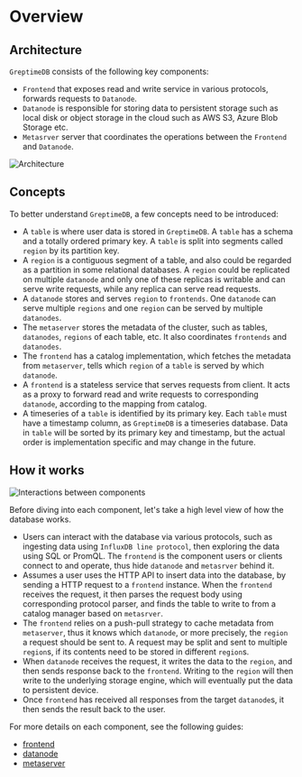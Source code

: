 # Overview

## Architecture

`GreptimeDB` consists of the following key components:

- `Frontend` that exposes read and write service in various protocols, forwards requests to
  `Datanode`.
- `Datanode` is responsible for storing data to persistent storage such as local disk or object storage in the cloud such as AWS S3, Azure Blob Storage etc.
- `Metasrver` server that coordinates the operations between the `Frontend` and `Datanode`.

![Architecture](/architecture.png)

## Concepts

To better understand `GreptimeDB`, a few concepts need to be introduced:

- A `table` is where user data is stored in `GreptimeDB`. A `table` has a schema and a totally
  ordered primary key. A `table` is split into segments called `region` by its partition key.
- A `region` is a contiguous segment of a table, and also could be regarded as a partition in some
  relational databases. A `region` could be replicated on multiple `datanode` and only one of these
  replicas is writable and can serve write requests, while any replica can serve read requests.
- A `datanode` stores and serves `region` to `frontends`. One `datanode` can serve multiple `regions`
  and one `region` can be served by multiple `datanodes`.
- The `metaserver` stores the metadata of the cluster, such as tables, `datanodes`, `regions` of each
  table, etc. It also coordinates `frontends` and `datanodes`.
- The `frontend` has a catalog implementation, which fetches the metadata from
  `metaserver`, tells which `region` of a `table` is served by which `datanode`.
- A `frontend` is a stateless service that serves requests from client. It acts as a proxy to
  forward read and write requests to corresponding `datanode`, according to the mapping from catalog.
- A timeseries of a `table` is identified by its primary key. Each `table` must have a timestamp
  column, as `GreptimeDB` is a timeseries database. Data in `table` will be sorted by its primary key
  and
  timestamp, but the actual order is implementation specific and may change in the future.

## How it works

![Interactions between components](/how-it-works.png)

Before diving into each component, let's take a high level view of how the database works.

- Users can interact with the database via various protocols, such as ingesting data using
  `InfluxDB line protocol`, then exploring the data using SQL or PromQL. The `frontend` is the
  component users or clients connect to and operate, thus hide `datanode` and `metasrver` behind it.
- Assumes a user uses the HTTP API to insert data into the database, by sending a HTTP request to a
  `frontend` instance. When the `frontend` receives the request, it then parses the request body using
  corresponding protocol parser, and finds the table to write to from a catalog manager based on
  `metasrver`.
- The `frontend` relies on a push-pull strategy to cache metadata from `metaserver`, thus it knows which
  `datanode`, or more precisely, the `region` a request should be sent to. A request may be split and
  sent to multiple `region`s, if its contents need to be stored in different `region`s.
- When `datanode` receives the request, it writes the data to the `region`, and then sends response
  back to the `frontend`. Writing to the `region` will then write to the underlying storage engine,
  which will eventually put the data to persistent device.
- Once `frontend` has received all responses from the target `datanode`s, it then sends the result
  back to the user.

For more details on each component, see the following guides:

- [frontend][1]
- [datanode][2]
- [metaserver][3]

[1]: ./frontend/overview.md
[2]: ./datanode/overview.md
[3]: ./metasrv/overview.md
